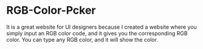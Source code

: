 # RGB-Color-Pcker
It is a great website for UI designers because I created a website where you simply input an RGB color code, and it gives you the corresponding RGB color. You can type any RGB color, and it will show the color.

